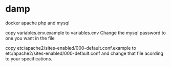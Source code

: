 # damp
docker apache php and mysql

copy variables.env.example to variables.env
Change the mysql password to one you want in the file

copy etc/apache2/sites-enabled/000-default.conf.example to etc/apache2/sites-enabled/000-default.conf
and change that file acording to your specifications.
